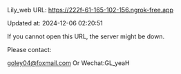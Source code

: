 Lily_web URL: https://222f-61-165-102-156.ngrok-free.app

Updated at: 2024-12-06 02:20:51

If you cannot open this URL, the server might be down.

Please contact: 

goley04@foxmail.com Or Wechat:GL_yeaH